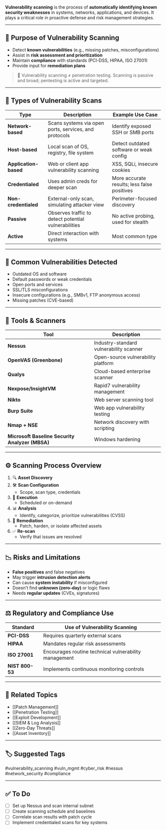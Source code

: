 **Vulnerability scanning** is the process of **automatically identifying known security weaknesses** in systems, networks, applications, and devices. It plays a critical role in proactive defense and risk management strategies.

---

## 🎯 Purpose of Vulnerability Scanning

- Detect **known vulnerabilities** (e.g., missing patches, misconfigurations)
- Assist in **risk assessment and prioritization**
- Maintain **compliance** with standards (PCI-DSS, HIPAA, ISO 27001)
- Provide input for **remediation plans**

> 🧠 Vulnerability scanning ≠ penetration testing. Scanning is passive and broad; pentesting is active and targeted.

---

## 🧱 Types of Vulnerability Scans

| Type                    | Description                                             | Example Use Case                       |
|-------------------------|---------------------------------------------------------|----------------------------------------|
| **Network-based**        | Scans systems via open ports, services, and protocols  | Identify exposed SSH or SMB ports      |
| **Host-based**           | Local scan of OS, registry, file system                | Detect outdated software or weak config|
| **Application-based**    | Web or client app vulnerability scanning               | XSS, SQLi, insecure cookies             |
| **Credentialed**         | Uses admin creds for deeper scan                       | More accurate results; less false positives |
| **Non-credentialed**     | External-only scan, simulating attacker view           | Perimeter-focused discovery            |
| **Passive**              | Observes traffic to detect potential vulnerabilities   | No active probing, used for stealth    |
| **Active**               | Direct interaction with systems                        | Most common type                       |

---

## 🧪 Common Vulnerabilities Detected

- Outdated OS and software
- Default passwords or weak credentials
- Open ports and services
- SSL/TLS misconfigurations
- Insecure configurations (e.g., SMBv1, FTP anonymous access)
- Missing patches (CVE-based)

---

## 🧰 Tools & Scanners

| Tool                  | Description                                 |
|-----------------------|---------------------------------------------|
| **Nessus**            | Industry-standard vulnerability scanner     |
| **OpenVAS (Greenbone)**| Open-source vulnerability platform         |
| **Qualys**            | Cloud-based enterprise scanner              |
| **Nexpose/InsightVM** | Rapid7 vulnerability management             |
| **Nikto**             | Web server scanning tool                    |
| **Burp Suite**        | Web app vulnerability testing               |
| **Nmap + NSE**        | Network discovery with scripting            |
| **Microsoft Baseline Security Analyzer (MBSA)** | Windows hardening    |

---

## ⚙️ Scanning Process Overview

1. 🔍 **Asset Discovery**
2. 🛠 **Scan Configuration**
   - Scope, scan type, credentials
3. 🧪 **Execution**
   - Scheduled or on-demand
4. 📊 **Analysis**
   - Identify, categorize, prioritize vulnerabilities (CVSS)
5. 🔄 **Remediation**
   - Patch, harden, or isolate affected assets
6. ✅ **Re-scan**
   - Verify that issues are resolved

---

## 📉 Risks and Limitations

- **False positives** and false negatives
- May trigger **intrusion detection alerts**
- Can cause **system instability** if misconfigured
- Doesn’t find **unknown (zero-day)** or logic flaws
- Needs **regular updates** (CVEs, signatures)

---

## ⚖️ Regulatory and Compliance Use

| Standard     | Use of Vulnerability Scanning                          |
|--------------|--------------------------------------------------------|
| **PCI-DSS**  | Requires quarterly external scans                      |
| **HIPAA**    | Mandates regular risk assessments                      |
| **ISO 27001**| Encourages routine technical vulnerability management  |
| **NIST 800-53**| Implements continuous monitoring controls            |

---

## 🔗 Related Topics

- [[Patch Management]]
- [[Penetration Testing]]
- [[Exploit Development]]
- [[SIEM & Log Analysis]]
- [[Zero-Day Threats]]
- [[Asset Inventory]]

---

## 🏷 Suggested Tags

#vulnerability_scanning #vuln_mgmt #cyber_risk #nessus #network_security #compliance

---

## ✅ To Do

- [ ] Set up Nessus and scan internal subnet
- [ ] Create scanning schedule and baselines
- [ ] Correlate scan results with patch cycle
- [ ] Implement credentialed scans for key systems
